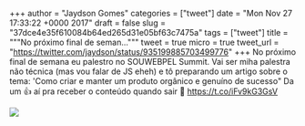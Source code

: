 
+++
author = "Jaydson Gomes"
categories = ["tweet"]
date = "Mon Nov 27 17:33:22 +0000 2017"
draft = false
slug = "37dce4e35f610084b64ed265d31e05bf63c7475a"
tags = ["tweet"]
title = """No próximo final de seman..."""
tweet = true
micro = true
tweet_url = "https://twitter.com/jaydson/status/935199885703499776"
+++
No próximo final de semana eu palestro no SOUWEBPEL Summit. Vai ser miha palestra não técnica (mas vou falar de JS eheh) e tô preparando um artigo sobre o tema: 'Como criar e manter um produto orgânico e genuíno de sucesso" Da um 👍 aí pra receber o conteúdo quando sair 👊 https://t.co/iFv9kG3GsV

![](/images/tweet-media/935199885703499776-DPp99JOW0AAaxZd.jpg)